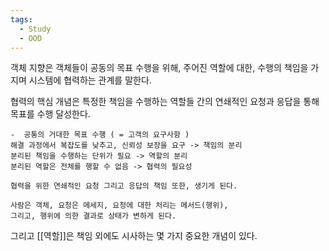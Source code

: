```yaml
---
tags:
  - Study
  - OOD
---
```

객체 지향은 객체들이 공동의 목표 수행을 위해,
주어진 역할에 대한, 수행의 책임을 가지며 시스템에 협력하는 관계를 말한다.

협력의 핵심 개념은 특정한 책임을 수행하는 역할들 간의 연쇄적인 요청과 응답을 통해 목표를 수행 달성한다.
```
-  공통의 거대한 목표 수행 ( = 고객의 요구사항 )
해결 과정에서 복잡도를 낮추고, 신뢰성 보장을 요구 -> 책임의 분리
분리된 책임을 수행하는 단위가 필요 -> 역할의 분리
분리된 역할은 전체를 행할 수 없음 -> 협력의 필요성

협력을 위한 연쇄적인 요청 그리고 응답의 책임 또한, 생기게 된다.

사람은 객체, 요청은 메세지, 요청에 대한 처리는 메서드(행위), 
그리고, 행위에 의한 결과로 상태가 변하게 된다.
```

그리고 [[역할]]은 책임 외에도 시사하는 몇 가지 중요한 개념이 있다.